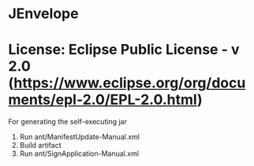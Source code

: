 # JEnvelope
# License: Eclipse Public License - v 2.0 (https://www.eclipse.org/org/documents/epl-2.0/EPL-2.0.html)

For generating the self-executing jar

1) Run ant/ManifestUpdate-Manual.xml
2) Build artifact
3) Run ant/SignApplication-Manual.xml

